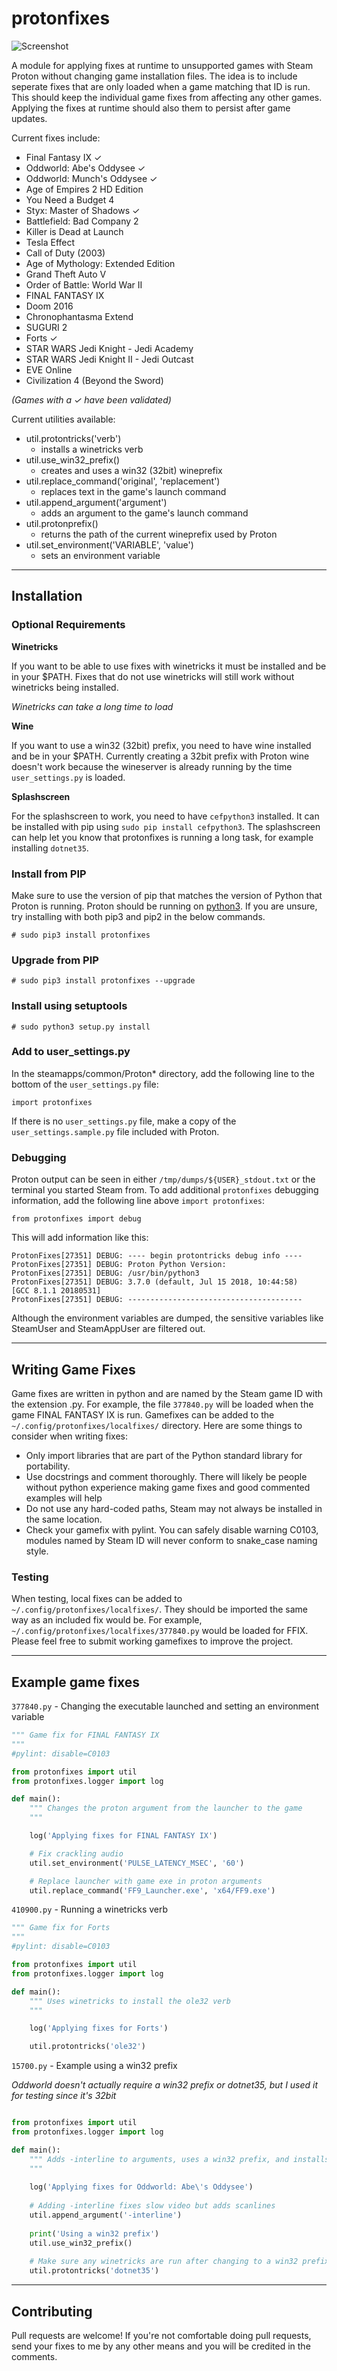 # protonfixes	

![Screenshot](https://github.com/simons-public/protonfixes/raw/master/media/splash.png)

A module for applying fixes at runtime to unsupported games with Steam Proton without changing game installation files. The idea is to include seperate fixes that are only loaded when a game matching that ID is run. This should keep the individual game fixes from affecting any other games. Applying the fixes at runtime should also them to persist after game updates.

Current fixes include: 
- Final Fantasy IX ✓
- Oddworld: Abe's Oddysee ✓
- Oddworld: Munch's Oddysee ✓
- Age of Empires 2 HD Edition
- You Need a Budget 4
- Styx: Master of Shadows ✓
- Battlefield: Bad Company 2
- Killer is Dead at Launch
- Tesla Effect
- Call of Duty (2003)
- Age of Mythology: Extended Edition
- Grand Theft Auto V
- Order of Battle: World War II
- FINAL FANTASY IX
- Doom 2016
- Chronophantasma Extend
- SUGURI 2
- Forts ✓
- STAR WARS Jedi Knight - Jedi Academy
- STAR WARS Jedi Knight II - Jedi Outcast
- EVE Online
- Civilization 4 (Beyond the Sword)

_(Games with a ✓ have been validated)_

Current utilities available:
- util.protontricks('verb')
	-  installs a winetricks verb
- util.use_win32_prefix() 
	- creates and uses a win32 (32bit) wineprefix
- util.replace_command('original', 'replacement') 
	- replaces text in the game's launch command
- util.append_argument('argument')
	- adds an argument to the game's launch command
- util.protonprefix()
	- returns the path of the current wineprefix used by Proton
- util.set_environment('VARIABLE', 'value')
	- sets an environment variable

---
## Installation

### Optional Requirements
**Winetricks**

If you want to be able to use fixes with winetricks it must be installed and be in your $PATH. Fixes that do not use winetricks will still work without winetricks being installed.

*Winetricks can take a long time to load*

**Wine**

If you want to use a win32 (32bit) prefix, you need to have wine installed and be in your $PATH. Currently creating a 32bit prefix with Proton wine doesn't work because the wineserver is already running by the time `user_settings.py` is loaded.

**Splashscreen**

For the splashscreen to work, you need to have `cefpython3` installed. It can be installed with pip using `sudo pip install cefpython3`. The splashscreen can help let you know that protonfixes is running a long task, for example installing `dotnet35`.

### Install from PIP
Make sure to use the version of pip that matches the version of Python that Proton is running. Proton should be running on [python3](https://github.com/ValveSoftware/Proton/blob/8a5b8ece45fa7baa01ce2e4555f6496ea409adcf/build_proton.sh#L682). If you are unsure, try installing with both pip3 and pip2 in the below commands.
```
# sudo pip3 install protonfixes
```

### Upgrade from PIP
```
# sudo pip3 install protonfixes --upgrade
```

### Install using setuptools
```
# sudo python3 setup.py install
```

### Add to user_settings.py
In the steamapps/common/Proton* directory, add the following line to the bottom of the `user_settings.py` file:
```
import protonfixes
```
If there is no `user_settings.py` file, make a copy of the `user_settings.sample.py` file included with Proton.

### Debugging
Proton output can be seen in either `/tmp/dumps/${USER}_stdout.txt` or the terminal you started Steam from. To add additional `protonfixes` debugging information, add the following line above `import protonfixes`:
```
from protonfixes import debug
```
This will add information like this:
```
ProtonFixes[27351] DEBUG: ---- begin protontricks debug info ----
ProtonFixes[27351] DEBUG: Proton Python Version:
ProtonFixes[27351] DEBUG: /usr/bin/python3
ProtonFixes[27351] DEBUG: 3.7.0 (default, Jul 15 2018, 10:44:58)
[GCC 8.1.1 20180531]
ProtonFixes[27351] DEBUG: ---------------------------------------
```
Although the environment variables are dumped, the sensitive variables like SteamUser and SteamAppUser are filtered out.

---
## Writing Game Fixes
Game fixes are written in python and are named by the Steam game ID with the extension .py. For example, the file `377840.py` will be loaded when the game FINAL FANTASY IX is run. Gamefixes can be added to the `~/.config/protonfixes/localfixes/` directory. Here are some things to consider when writing fixes:

- Only import libraries that are part of the Python standard library for portability.
- Use docstrings and comment thoroughly. There will likely be people without python experience making game fixes and good commented examples will help
- Do not use any hard-coded paths, Steam may not always be installed in the same location.
- Check your gamefix with pylint. You can safely disable warning C0103, modules named by Steam ID will never conform to snake_case naming style.

### Testing
When testing, local fixes can be added to `~/.config/protonfixes/localfixes/`. They should be imported the same way as an included fix would be. For example, `~/.config/protonfixes/localfixes/377840.py` would be loaded for FFIX. Please feel free to submit working gamefixes to improve the project. 

---
## Example game fixes
`377840.py` - Changing the executable launched and setting an environment variable
```python
""" Game fix for FINAL FANTASY IX
"""
#pylint: disable=C0103

from protonfixes import util
from protonfixes.logger import log

def main():
    """ Changes the proton argument from the launcher to the game
    """

    log('Applying fixes for FINAL FANTASY IX')

    # Fix crackling audio
    util.set_environment('PULSE_LATENCY_MSEC', '60')

    # Replace launcher with game exe in proton arguments
    util.replace_command('FF9_Launcher.exe', 'x64/FF9.exe')
```

`410900.py` - Running a winetricks verb
```python
""" Game fix for Forts
"""
#pylint: disable=C0103

from protonfixes import util
from protonfixes.logger import log

def main():
    """ Uses winetricks to install the ole32 verb
    """

    log('Applying fixes for Forts')

    util.protontricks('ole32')
```
`15700.py` - Example using a win32 prefix

*Oddworld doesn't actually require a win32 prefix or dotnet35, but I used it for testing since it's 32bit*
```python

from protonfixes import util
from protonfixes.logger import log

def main():
    """ Adds -interline to arguments, uses a win32 prefix, and installs dotnet35
    """
    
    log('Applying fixes for Oddworld: Abe\'s Oddysee')
        
    # Adding -interline fixes slow video but adds scanlines
    util.append_argument('-interline')
    
    print('Using a win32 prefix')
    util.use_win32_prefix()
    
    # Make sure any winetricks are run after changing to a win32 prefix
    util.protontricks('dotnet35')
```

---
## Contributing
Pull requests are welcome! If you're not comfortable doing pull requests, send your fixes to me by any other means and you will be credited in the comments.
